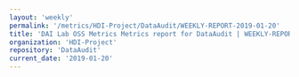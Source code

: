 ```yaml
---
layout: 'weekly'
permalink: '/metrics/HDI-Project/DataAudit/WEEKLY-REPORT-2019-01-20'
title: 'DAI Lab OSS Metrics Metrics report for DataAudit | WEEKLY-REPORT-2019-01-20'
organization: 'HDI-Project'
repository: 'DataAudit'
current_date: '2019-01-20'
---
```

